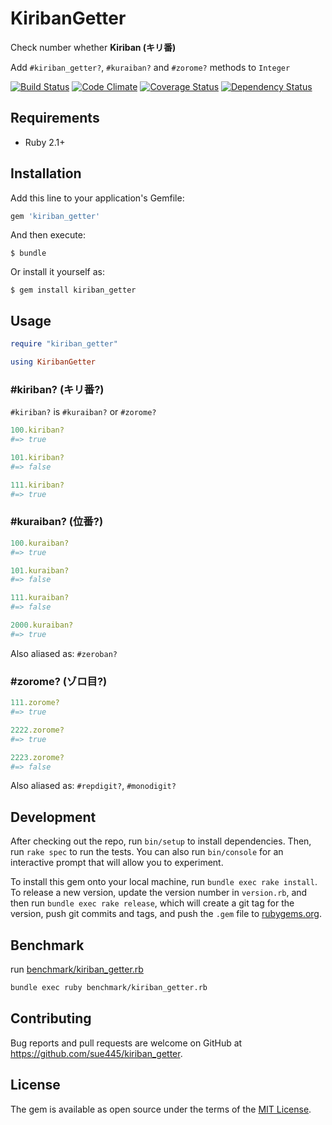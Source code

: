 # KiribanGetter
Check number whether **Kiriban (キリ番)**

Add `#kiriban_getter?`, `#kuraiban?` and `#zorome?` methods to `Integer`

[![Build Status](https://travis-ci.org/sue445/zatsu_monitor.svg?branch=master)](https://travis-ci.org/sue445/zatsu_monitor)
[![Code Climate](https://codeclimate.com/github/sue445/kiriban_getter/badges/gpa.svg)](https://codeclimate.com/github/sue445/kiriban_getter)
[![Coverage Status](https://coveralls.io/repos/github/sue445/kiriban_getter/badge.svg?branch=master)](https://coveralls.io/github/sue445/kiriban_getter?branch=master)
[![Dependency Status](https://gemnasium.com/badges/github.com/sue445/kiriban_getter.svg)](https://gemnasium.com/github.com/sue445/kiriban_getter)

## Requirements
* Ruby 2.1+

## Installation

Add this line to your application's Gemfile:

```ruby
gem 'kiriban_getter'
```

And then execute:

    $ bundle

Or install it yourself as:

    $ gem install kiriban_getter

## Usage
```ruby
require "kiriban_getter"

using KiribanGetter
```

### #kiriban? (キリ番?)
`#kiriban?` is `#kuraiban?` or `#zorome?`

```ruby
100.kiriban?
#=> true

101.kiriban?
#=> false

111.kiriban?
#=> true
```

### #kuraiban? (位番?)
```ruby
100.kuraiban?
#=> true

101.kuraiban?
#=> false

111.kuraiban?
#=> false

2000.kuraiban?
#=> true
```

Also aliased as: `#zeroban?`


### #zorome? (ゾロ目?)
```ruby
111.zorome?
#=> true

2222.zorome?
#=> true

2223.zorome?
#=> false
```

Also aliased as: `#repdigit?`, `#monodigit?`

## Development

After checking out the repo, run `bin/setup` to install dependencies. Then, run `rake spec` to run the tests. You can also run `bin/console` for an interactive prompt that will allow you to experiment.

To install this gem onto your local machine, run `bundle exec rake install`. To release a new version, update the version number in `version.rb`, and then run `bundle exec rake release`, which will create a git tag for the version, push git commits and tags, and push the `.gem` file to [rubygems.org](https://rubygems.org).

## Benchmark
run [benchmark/kiriban_getter.rb](benchmark/kiriban_getter.rb)

```sh
bundle exec ruby benchmark/kiriban_getter.rb
```

## Contributing

Bug reports and pull requests are welcome on GitHub at https://github.com/sue445/kiriban_getter.


## License

The gem is available as open source under the terms of the [MIT License](http://opensource.org/licenses/MIT).

